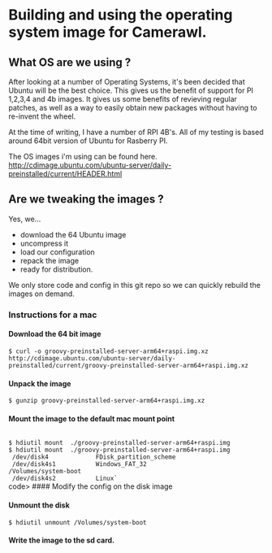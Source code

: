 # Building and using the operating system image for Camerawl.
## What OS are we using ?
After looking at a number of Operating Systems, it's been decided that Ubuntu will be the best choice. This gives us the benefit of support for PI 1,2,3,4 and 4b images. It gives us some benefits of revieving regular patches, as well as a way to easily obtain new packages without having to re-invent the wheel.

At the time of writing, I have a number of RPI 4B's. All of my testing is based around 64bit version of Ubuntu for Rasberry PI.

The OS images i'm using can be found here.
http://cdimage.ubuntu.com/ubuntu-server/daily-preinstalled/current/HEADER.html

## Are we tweaking the images ?
Yes, we...

* download the 64 Ubuntu image
* uncompress it
* load our configuration
* repack the image
* ready for distribution.

We only store code and config in this git repo so we can quickly rebuild the images on demand.

### Instructions for a mac
#### Download the 64 bit image

`$ curl -o groovy-preinstalled-server-arm64+raspi.img.xz http://cdimage.ubuntu.com/ubuntu-server/daily-preinstalled/current/groovy-preinstalled-server-arm64+raspi.img.xz`

#### Unpack the image

`$ gunzip groovy-preinstalled-server-arm64+raspi.img.xz`

#### Mount the image to the default mac mount point 
<code>
$ hdiutil mount  ./groovy-preinstalled-server-arm64+raspi.img
$ hdiutil mount  ./groovy-preinstalled-server-arm64+raspi.img
 /dev/disk4          	FDisk_partition_scheme
 /dev/disk4s1        	Windows_FAT_32                 	/Volumes/system-boot
 /dev/disk4s2        	Linux`
</code>code>
#### Modify the config on the disk image

#### Unmount the disk
`$ hdiutil unmount /Volumes/system-boot`

#### Write the image to the sd card.